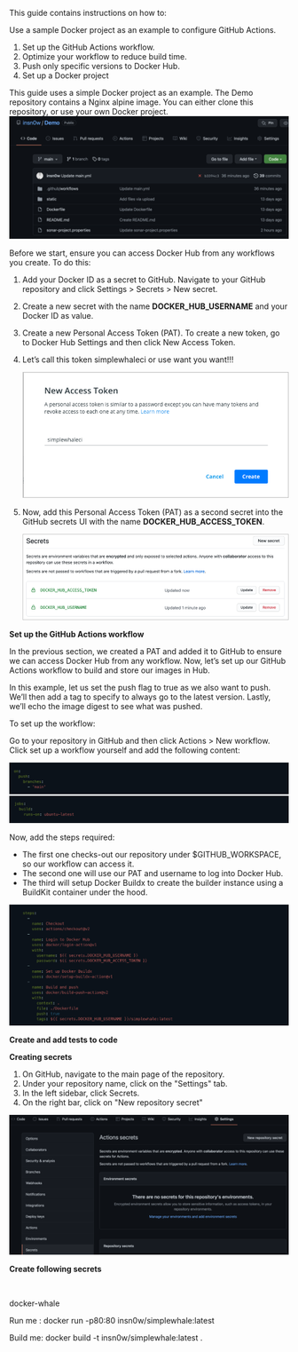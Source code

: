 This guide contains instructions on how to:

Use a sample Docker project as an example to configure GitHub Actions.

 1. Set up the GitHub Actions workflow.
 2. Optimize your workflow to reduce build time.
 3. Push only specific versions to Docker Hub.
 4. Set up a Docker project

This guide uses a simple Docker project as an example. The Demo repository contains a Nginx alpine image. You can either clone this repository, or use your own Docker project.
<img src="images/1.png" wight=200>

Before we start, ensure you can access Docker Hub from any workflows you create. 
To do this:

   1. Add your Docker ID as a secret to GitHub. Navigate to your GitHub repository and click Settings > Secrets > New secret.

   2. Create a new secret with the name **DOCKER_HUB_USERNAME** and your Docker ID as value.

   3. Create a new Personal Access Token (PAT). To create a new token, go to Docker Hub Settings and then click New Access Token.

   4. Let’s call this token simplewhaleci or use want you want!!!


         <img src="images/github-access-token.png">


   5. Now, add this Personal Access Token (PAT) as a second secret into the GitHub secrets UI with the name **DOCKER_HUB_ACCESS_TOKEN**.


         <img src="images/github-secrets.png">
         
         
   **Set up the GitHub Actions workflow**
   
In the previous section, we created a PAT and added it to GitHub to ensure we can access Docker Hub from any workflow. Now, let’s set up our GitHub Actions workflow to build and store our images in Hub.

In this example, let us set the push flag to true as we also want to push. We’ll then add a tag to specify to always go to the latest version. Lastly, we’ll echo the image digest to see what was pushed.

To set up the workflow:

Go to your repository in GitHub and then click Actions > New workflow.
Click set up a workflow yourself and add the following content:      

   <img src="images/2.png">     
   
   
   <img src="images/3.png"> 
   
   
Now, add the steps required:

   - The first one checks-out our repository under $GITHUB_WORKSPACE, so our workflow can access it.
   - The second one will use our PAT and username to log into Docker Hub.
   - The third will setup Docker Buildx to create the builder instance using a BuildKit container under the hood.

   <img src="images/4.png">     


**Create and add tests to code**

**Creating secrets**

   1. On GitHub, navigate to the main page of the repository.
   2. Under your repository name, click on the "Settings" tab.
   3. In the left sidebar, click Secrets.
   4. On the right bar, click on "New repository secret" 

   <img src="images/snyk_secret.png">  
   
   **Create following secrets**
   
   <img scr="images/secrets.png">
   
   
   
   

docker-whale

Run me : docker run -p80:80 insn0w/simplewhale:latest

Build me: docker build -t insn0w/simplewhale:latest .
